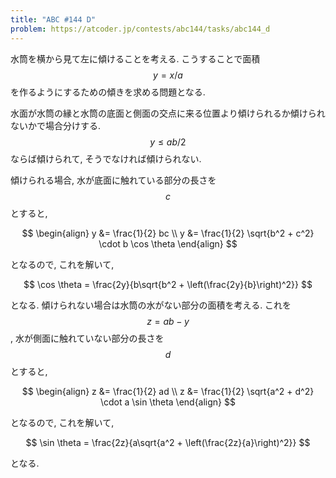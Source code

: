 ```yaml
---
title: "ABC #144 D"
problem: https://atcoder.jp/contests/abc144/tasks/abc144_d
---
```

水筒を横から見て左に傾けることを考える. こうすることで面積 $$ y = x/a $$ を作るようにするための傾きを求める問題となる.

水面が水筒の縁と水筒の底面と側面の交点に来る位置より傾けられるか傾けられないかで場合分けする. $$ y \leq ab/2 $$ ならば傾けられて, そうでなければ傾けられない.

傾けられる場合, 水が底面に触れている部分の長さを $$ c $$ とすると,

$$
\begin{align}
y &= \frac{1}{2} bc \\
y &= \frac{1}{2} \sqrt{b^2 + c^2} \cdot b \cos \theta
\end{align}
$$

となるので, これを解いて,

$$
\cos \theta = \frac{2y}{b\sqrt{b^2 + \left(\frac{2y}{b}\right)^2}}
$$

となる. 傾けられない場合は水筒の水がない部分の面積を考える. これを $$ z = ab-y $$, 水が側面に触れていない部分の長さを $$ d $$ とすると,

$$
\begin{align}
z &= \frac{1}{2} ad \\
z &= \frac{1}{2} \sqrt{a^2 + d^2} \cdot a \sin \theta
\end{align}
$$

となるので, これを解いて,

$$
\sin \theta = \frac{2z}{a\sqrt{a^2 + \left(\frac{2z}{a}\right)^2}}
$$

となる.
